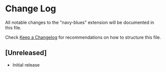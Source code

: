 # Change Log

All notable changes to the "navy-blues" extension will be documented in this file.

Check [Keep a Changelog](http://keepachangelog.com/) for recommendations on how to structure this file.

## [Unreleased]

- Initial release
